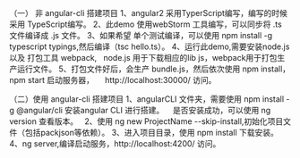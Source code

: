 （一） 非 angular-cli 搭建项目
1、angular2 采用TyperScript编写，编写的时候采用 TypeScript编写。
2、此demo 使用webStorm 工具编写，可以同步将 .ts 文件编译成 .js 文件。
3、如果希望 单个测试编译，可以使用 npm install -g typescript typings,然后编译（tsc hello.ts）。
4、运行此demo,需要安装node.js 以及 打包工具 webpack,   node.js 用于下载相应的lib js，webpack用于打包生产运行文件。
5、打包文件好后，会生产 bundle.js，然后依次使用 npm install，npm start 启动服务器，     http://localhost:30000/ 访问。

（二）使用 angular-cli 搭建项目
1、angularCLI 文件夹，需要使用 npm install -g @angular/cli 安装angular CLI 进行搭建。    是否安装成功，可以使用 ng version 查看版本。   2、使用 ng new ProjectName --skip-install,初始化项目文件（包括packjson等依赖）。
3、进入项目目录，使用 npm install 下载安装。
4、ng server,编译启动服务，http://localhost:4200/ 访问。

